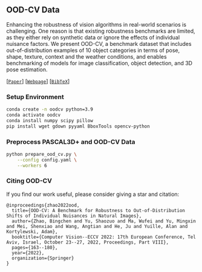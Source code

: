 ## OOD-CV Data

Enhancing the robustness of vision algorithms in real-world scenarios is challenging. One reason is that existing robustness benchmarks are limited, as they either rely on synthetic data or ignore the effects of individual nuisance factors. We present OOD-CV, a benchmark dataset that includes out-of-distribution examples of 10 object categories in terms of pose, shape, texture, context and the weather conditions, and enables benchmarking of models for image classification, object detection, and 3D pose estimation.

[[`Paper`](https://arxiv.org/abs/2111.14341)] [[`Webpage`](http://www.ood-cv.org)] [[`BibTeX`](#citing-ood-cv)]

### Setup Environment

```sh
conda create -n oodcv python=3.9
conda activate oodcv
conda install numpy scipy pillow
pip install wget gdown pyyaml BboxTools opencv-python
```

### Preprocess PASCAL3D+ and OOD-CV Data

```sh
python prepare_ood_cv.py \
    --config config.yaml \
    --workers 6
```

### Citing OOD-CV

If you find our work useful, please consider giving a star and citation:

```
@inproceedings{zhao2022ood,
  title={OOD-CV: A Benchmark for Robustness to Out-of-Distribution Shifts of Individual Nuisances in Natural Images},
  author={Zhao, Bingchen and Yu, Shaozuo and Ma, Wufei and Yu, Mingxin and Mei, Shenxiao and Wang, Angtian and He, Ju and Yuille, Alan and Kortylewski, Adam},
  booktitle={Computer Vision--ECCV 2022: 17th European Conference, Tel Aviv, Israel, October 23--27, 2022, Proceedings, Part VIII},
  pages={163--180},
  year={2022},
  organization={Springer}
}
```
